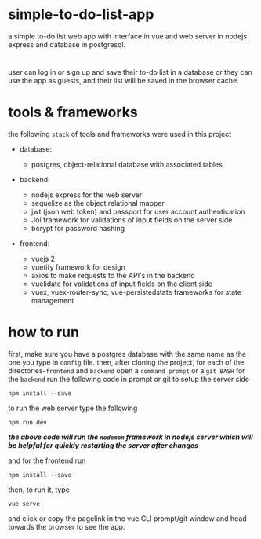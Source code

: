 # simple-to-do-list-app
a simple to-do list web app with interface in vue and web server in nodejs express and database in postgresql.
# 
user can log in or sign up and save their to-do list in a database or
they can use the app as guests, and their list will be saved in the browser cache.
# 
# tools & frameworks
the following `stack` of tools and frameworks were used in this project
* database:
  * postgres, object-relational database with associated tables 

* backend:
   * nodejs express for the web server
   * sequelize as the object relational mapper
   * jwt (json web token) and passport for user account authentication
   * Joi framework for validations of input fields on the server side
   * bcrypt for password hashing

* frontend:
   * vuejs 2
   * vuetify framework for design 
   * axios to make requests to the API's in the backend
   * vuelidate for validations of input fields on the client side
   * vuex, vuex-router-sync, vue-persistedstate frameworks for state management


# how to run
first, make sure you have a postgres database with the same name as the one you type in ```config``` file. then, after cloning the project, for each of the directories-`frontend` and `backend` open a `command prompt` or a `git BASH`
for the `backend` run the following code in prompt or git to setup the server side
```
npm install --save
```
to run the web server type the following
```
npm run dev
```
***the above code will run the `nodemon` framework in nodejs server which will be helpful for quickly restarting the server after changes***

and for the frontend run
```
npm install --save
```
then, to run it, type
```
vue serve
```
and click or copy the pagelink in the vue CLI prompt/git window and head towards the browser to see the app.
